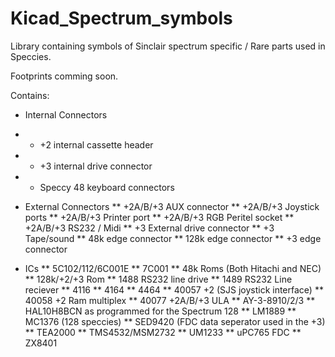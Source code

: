 # Kicad_Spectrum_symbols
Library containing symbols of Sinclair spectrum specific / Rare parts used in Speccies. 

Footprints comming soon.

Contains:
*  Internal Connectors
* - +2 internal cassette header
* - +3 internal drive connector
* - Speccy 48 keyboard connectors
    
*  External Connectors
**    +2A/B/+3 AUX connector
**    +2A/B/+3 Joystick ports
**    +2A/B/+3 Printer port
**    +2A/B/+3 RGB Peritel socket
**    +2A/B/+3 RS232 / Midi
**    +3 External drive connector
**    +3 Tape/sound
**   48k edge connector
**   128k edge connector
**   +3 edge connector

*  ICs
**    5C102/112/6C001E
**    7C001
**    48k Roms (Both Hitachi and NEC)
**    128k/+2/+3 Rom
**    1488 RS232 line drive
**    1489 RS232 Line reciever
**    4116
**    4164
**    4464
**    40057 +2 (SJS joystick interface)
**    40058 +2 Ram multiplex
**    40077 +2A/B/+3 ULA
**    AY-3-8910/2/3
**    HAL10H8BCN as programmed for the Spectrum 128
**    LM1889
**    MC1376 (128 speccies)
**    SED9420 (FDC data seperator used in the +3)
**    TEA2000
**    TMS4532/MSM2732
**    UM1233
**   uPC765 FDC
**    ZX8401
